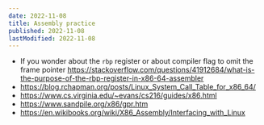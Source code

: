 ```yaml
---
date: 2022-11-08
title: Assembly practice
published: 2022-11-08
lastModified: 2022-11-08
---
```


- If you wonder about the `rbp` register or about compiler flag to omit the frame pointer https://stackoverflow.com/questions/41912684/what-is-the-purpose-of-the-rbp-register-in-x86-64-assembler
- https://blog.rchapman.org/posts/Linux_System_Call_Table_for_x86_64/
- https://www.cs.virginia.edu/~evans/cs216/guides/x86.html
- https://www.sandpile.org/x86/gpr.htm
- https://en.wikibooks.org/wiki/X86_Assembly/Interfacing_with_Linux